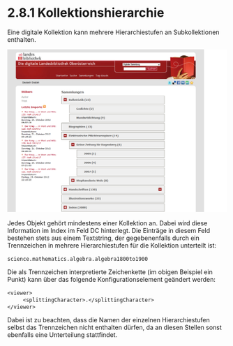 # 2.8.1 Kollektionshierarchie

Eine digitale Kollektion kann mehrere Hierarchiestufen an Subkollektionen enthalten.

![](../../.gitbook/assets/kollektionshierachie.png)

Jedes Objekt gehört mindestens einer Kollektion an. Dabei wird diese Information im Index im Feld DC hinterlegt. Die Einträge in diesem Feld bestehen stets aus einem Textstring, der gegebenenfalls durch ein Trennzeichen in mehrere Hierarchiestufen für die Kollektion unterteilt ist:

```text
science.mathematics.algebra.algebra1800to1900
```

Die als Trennzeichen interpretierte Zeichenkette \(im obigen Beispiel ein Punkt\) kann über das folgende Konfigurationselement geändert werden:

```markup
<viewer>
     <splittingCharacter>.</splittingCharacter>
</viewer>
```

Dabei ist zu beachten, dass die Namen der einzelnen Hierarchiestufen selbst das Trennzeichen nicht enthalten dürfen, da an diesen Stellen sonst ebenfalls eine Unterteilung stattfindet.


